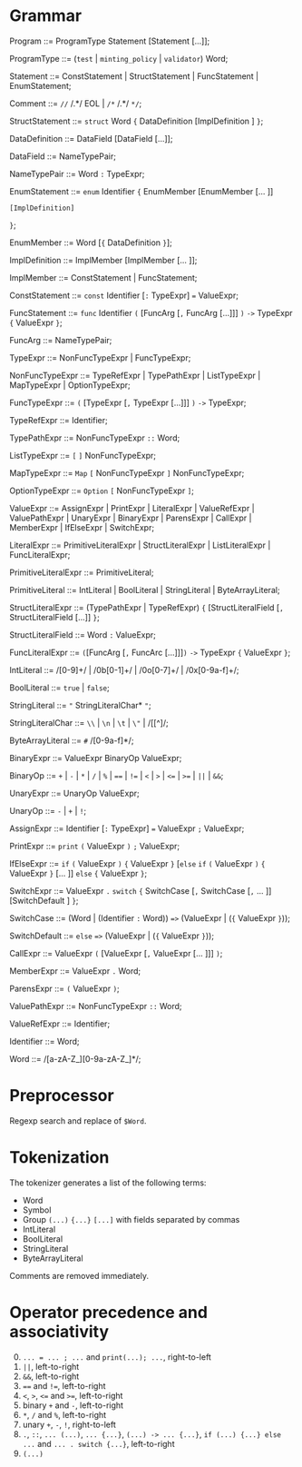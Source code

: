 # Grammar
Program ::= ProgramType Statement [Statement [...]];

ProgramType ::= (`test` | `minting_policy` | `validator`) Word;

Statement ::= ConstStatement | StructStatement | FuncStatement | EnumStatement;

Comment ::= `//` /.\*/ EOL | `/*` /.\*/ `*/`;

StructStatement ::= `struct` Word `{` DataDefinition [ImplDefinition ] `}`;

DataDefinition ::= DataField [DataField [...]];

DataField ::= NameTypePair;

NameTypePair ::= Word `:` TypeExpr;

EnumStatement ::= `enum` Identifier `{`
    EnumMember [EnumMember [... ]]

    [ImplDefinition]
`}`;

EnumMember ::= Word [`{` DataDefinition `}`];

ImplDefinition ::= ImplMember [ImplMember [... ]];

ImplMember ::= ConstStatement | FuncStatement;

ConstStatement ::= `const` Identifier [`:` TypeExpr] `=` ValueExpr;

FuncStatement ::= `func` Identifier `(` [FuncArg [`,` FuncArg [...]]] `)` `->` TypeExpr `{` ValueExpr `}`;

FuncArg ::= NameTypePair;

TypeExpr ::= NonFuncTypeExpr | FuncTypeExpr;

NonFuncTypeExpr ::= TypeRefExpr | TypePathExpr | ListTypeExpr | MapTypeExpr | OptionTypeExpr;

FuncTypeExpr ::= `(` [TypeExpr [`,` TypeExpr [...]]] `)` `->` TypeExpr;

TypeRefExpr ::= Identifier;

TypePathExpr ::= NonFuncTypeExpr `::` Word;

ListTypeExpr ::= `[` `]` NonFuncTypeExpr;

MapTypeExpr ::= `Map` `[` NonFuncTypeExpr `]` NonFuncTypeExpr;

OptionTypeExpr ::= `Option` `[` NonFuncTypeExpr `]`;

ValueExpr ::= AssignExpr | PrintExpr | LiteralExpr | ValueRefExpr | ValuePathExpr | UnaryExpr | BinaryExpr | ParensExpr | CallExpr | MemberExpr | IfElseExpr | SwitchExpr;

LiteralExpr ::= PrimitiveLiteralExpr | StructLiteralExpr | ListLiteralExpr | FuncLiteralExpr;

PrimitiveLiteralExpr ::= PrimitiveLiteral;

PrimitiveLiteral ::= IntLiteral | BoolLiteral | StringLiteral | ByteArrayLiteral;

StructLiteralExpr ::= (TypePathExpr | TypeRefExpr) `{`
    [StructLiteralField [`,` StructLiteralField [...]]
`}`;

StructLiteralField ::= Word `:` ValueExpr;

FuncLiteralExpr ::= `(`[FuncArg [`,` FuncArc [...]]]`)` `->` TypeExpr `{` ValueExpr `}`;

IntLiteral ::= /[0-9]+/ | /0b[0-1]+/ | /0o[0-7]+/ | /0x[0-9a-f]+/;

BoolLiteral ::= `true` | `false`;

StringLiteral ::= `"` StringLiteralChar* `"`;

StringLiteralChar ::= `\\` | `\n` | `\t` | `\"` | /[[^\]/;

ByteArrayLiteral ::= `#` /[0-9a-f]*/;

BinaryExpr ::= ValueExpr BinaryOp ValueExpr;

BinaryOp ::= `+` | `-` | `*` | `/` | `%` | `==` | `!=` | `<` | `>` | `<=` | `>=` | `||` | `&&`;

UnaryExpr ::= UnaryOp ValueExpr;

UnaryOp ::= `-` | `+` | `!`;

AssignExpr ::= Identifier [`:` TypeExpr] `=` ValueExpr `;` ValueExpr;

PrintExpr ::= `print` `(` ValueExpr `)` `;` ValueExpr;

IfElseExpr ::= `if` `(` ValueExpr `)` `{` ValueExpr `}` [`else` `if` `(` ValueExpr `)` `{` ValueExpr `}` [... ]] `else` `{` ValueExpr `}`;

SwitchExpr ::= ValueExpr `.` `switch` `{` 
  SwitchCase [`,` SwitchCase [`,` ... ]]  [SwitchDefault ]
`}`;

SwitchCase ::= (Word | (Identifier `:` Word)) `=>` (ValueExpr | (`{` ValueExpr `}`));

SwitchDefault ::= `else` `=>` (ValueExpr | (`{` ValueExpr `}`));

CallExpr ::= ValueExpr `(` [ValueExpr [`,` ValueExpr [... ]]] `)`;

MemberExpr ::= ValueExpr `.` Word;

ParensExpr ::= `(` ValueExpr `)`;

ValuePathExpr ::= NonFuncTypeExpr `::` Word;

ValueRefExpr ::= Identifier;

Identifier ::= Word;

Word ::= /[a-zA-Z_][0-9a-zA-Z_]*/;


# Preprocessor
Regexp search and replace of `$Word`.


# Tokenization
The tokenizer generates a list of the following terms:
* Word
* Symbol
* Group `(...)` `{...}` `[...]` with fields separated by commas
* IntLiteral
* BoolLiteral
* StringLiteral
* ByteArrayLiteral

Comments are removed immediately.


# Operator precedence and associativity
0. `... = ... ; ...` and `print(...); ...`, right-to-left
1. `||`, left-to-right
2. `&&`, left-to-right
3. `==` and `!=`, left-to-right
4. `<`, `>`, `<=` and `>=`, left-to-right
5. binary `+` and `-`, left-to-right
6. `*`, `/` and `%`, left-to-right
7. unary `+`, `-`, `!`, right-to-left
8. `.`, `::`, `... (...)`, `... {...}`, `(...) -> ... {...}`, `if (...) {...} else ...` and `... . switch {...}`, left-to-right
9. `(...)`